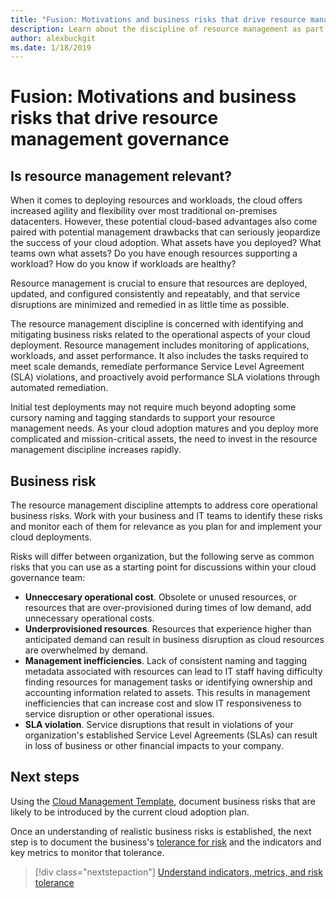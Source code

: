 ```yaml
---
title: "Fusion: Motivations and business risks that drive resource management governance"
description: Learn about the discipline of resource management as part of a cloud governance strategy.
author: alexbuckgit
ms.date: 1/18/2019
---
```


# Fusion: Motivations and business risks that drive resource management governance

<!-- markdownlint-disable MD026 -->
<!-- markdownlint-disable MD009 -->

## Is resource management relevant?


When it comes to deploying resources and workloads, the cloud offers increased agility and flexibility over most traditional on-premises datacenters. However, these potential cloud-based advantages also come paired with potential management drawbacks that can seriously jeopardize the success of your cloud adoption. What assets have you deployed? What teams own what assets? Do you have enough resources supporting a workload? How do you know if workloads are healthy? 

Resource management is crucial to ensure that resources are deployed, updated, and configured consistently and repeatably, and that service disruptions are minimized and remedied in as little time as possible. 

The resource management discipline is concerned with identifying and mitigating business risks related to the operational aspects of your cloud deployment. Resource management includes monitoring of applications, workloads, and asset performance. It also includes the tasks required to meet scale demands, remediate performance Service Level Agreement (SLA) violations, and proactively avoid performance SLA violations through automated remediation.

Initial test deployments may not require much beyond adopting some cursory naming and tagging standards to support your resource management needs. As your cloud adoption matures and you deploy more complicated and mission-critical assets, the need to invest in the resource management discipline increases rapidly.

## Business risk

The resource management discipline attempts to address core operational business risks. Work with your business and IT teams to identify these risks and monitor each of them for relevance as you plan for and implement your cloud deployments.

Risks will differ between organization, but the following serve as common risks that you can use as a starting point for discussions within your cloud governance team:

- **Unneccesary operational cost**. Obsolete or unused resources, or resources that are over-provisioned during times of low demand, add unnecessary operational costs.   
- **Underprovisioned resources**. Resources that experience higher than anticipated demand can result in business disruption as cloud resources are overwhelmed by demand. 
- **Management inefficiencies**. Lack of consistent naming and tagging metadata associated with resources can lead to IT staff having difficulty finding resources for management tasks or identifying ownership and accounting information related to assets. This results in management inefficiencies that can increase cost and slow IT responsiveness to service disruption or other operational issues.
- **SLA violation**. Service disruptions that result in violations of your organization's established Service Level Agreements (SLAs) can result in loss of business or other financial impacts to your company. 

## Next steps

Using the [Cloud Management Template](./template.md), document business risks that are likely to be introduced by the current cloud adoption plan.

Once an understanding of realistic business risks is established, the next step is to document the business's [tolerance for risk](./metrics-tolerance.md) and the indicators and key metrics to monitor that tolerance.

> [!div class="nextstepaction"]
> [Understand indicators, metrics, and risk tolerance](./metrics-tolerance.md)

<!-- markdownlint-enable MD026 -->

